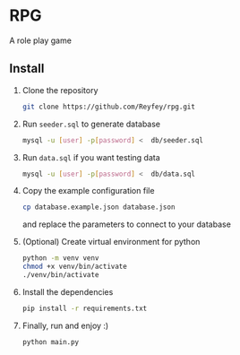# RPG
A role play game

## Install

1. Clone the repository
   ```bash
   git clone https://github.com/Reyfey/rpg.git
   ```

2. Run `seeder.sql` to generate database
   ```bash
   mysql -u [user] -p[password] <  db/seeder.sql
   ```

3. Run `data.sql` if you want testing data
   ```bash
   mysql -u [user] -p[password] <  db/data.sql
   ```

4. Copy the example configuration file
    ```bash
    cp database.example.json database.json
    ```
    and replace the parameters to connect to your database


5. (Optional) Create virtual environment for python
    ```bash
    python -m venv venv
    chmod +x venv/bin/activate
    ./venv/bin/activate
    ```

6. Install the dependencies
    ```bash
    pip install -r requirements.txt
    ```

7. Finally, run and enjoy :)
    ```bash
    python main.py
    ```
